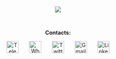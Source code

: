 <!-- HI text -->
<br>
<p align="center">
<img src="https://readme-typing-svg.demolab.com/?lines=Hi,+I'm+Alireza!;&font=Fira%20Code&center=true&width=380&height=50&duration=3500&pause=2400&color=33e91b">
</p>
<br>


<!-- Social icons section -->
<p align="center"><strong>Contacts:</strong></p>
<p align="center">
  <a href="https://t.me/TheSeverusMoriarty"><img width="32px" alt="Telegram" title="Telegram" src="https://i.imgur.com/FrPohCq.png"/></a>
  &#8287;&#8287;&#8287;&#8287;&#8287;
  <a href="https://chatwith.io/s/alireza-2"><img width="32px" alt="Whatsapp" title="Whatsapp" src="https://cdn2.iconfinder.com/data/icons/social-messaging-ui-color-shapes-2-free/128/social-whatsapp-circle-512.png"/></a>
  &#8287;&#8287;&#8287;&#8287;&#8287;
  <a href="https://twitter.com/AlirezaKzemi18?s=09"><img width="32px" alt="Twitter" title="Twitter" src="https://icon-library.com/images/twitter-circle-icon-png/twitter-circle-icon-png-13.jpg"/></a>
  &#8287;&#8287;&#8287;&#8287;&#8287;
  <a href="https://alireza2212kazemi@gmail.com"><img width="32px" alt="Gmail" title="Gmail" src="https://www.freepnglogos.com/uploads/logo-gmail-png/logo-gmail-png-gmail-icons-png-vector-icons-and-png-backgrounds-18.png"></a>
  &#8287;&#8287;&#8287;&#8287;&#8287;
  <a href="https://www.linkedin.com/in/alireza-kazemi-2a03381b8"><img width="32px" alt="LinkedIn" title="LinkedIn" src="https://upload.wikimedia.org/wikipedia/commons/thumb/f/f8/LinkedIn_icon_circle.svg/800px-LinkedIn_icon_circle.svg.png"/></a>
</p>
